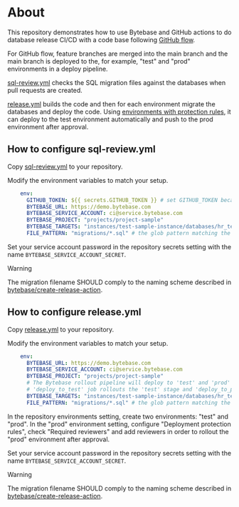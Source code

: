 # About

This repository demonstrates how to use Bytebase and GitHub actions to do database release CI/CD with a code base following [GitHub flow](https://docs.github.com/en/get-started/using-github/github-flow).

For GitHub flow, feature branches are merged into the main branch and the main branch is deployed to the, for example, "test" and "prod" environments in a deploy pipeline.

[sql-review.yml](/.github/workflows/sql-review.yml) checks the SQL migration files against the databases when pull requests are created.

[release.yml](/.github/workflows/release.yml) builds the code and then for each environment migrate the databases and deploy the code. Using [environments with protection rules](https://docs.github.com/en/actions/managing-workflow-runs-and-deployments/managing-deployments/managing-environments-for-deployment#required-reviewers), it can deploy to the test environment automatically and push to the prod environment after approval.

## How to configure sql-review.yml

Copy [sql-review.yml](/.github/workflows/sql-review.yml) to your repository.

Modify the environment variables to match your setup.

```yml
    env:
      GITHUB_TOKEN: ${{ secrets.GITHUB_TOKEN }} # set GITHUB_TOKEN because the 'Check release' step needs it to comment the pull request with check results.
      BYTEBASE_URL: https://demo.bytebase.com
      BYTEBASE_SERVICE_ACCOUNT: ci@service.bytebase.com
      BYTEBASE_PROJECT: "projects/project-sample"
      BYTEBASE_TARGETS: "instances/test-sample-instance/databases/hr_test" # the database targets to check against.
      FILE_PATTERN: "migrations/*.sql" # the glob pattern matching the migration files.
```

Set your service account password in the repository secrets setting with the name `BYTEBASE_SERVICE_ACCOUNT_SECRET`.

> [!WARNING]
> The migration filename SHOULD comply to the naming scheme described in [bytebase/create-release-action](https://github.com/bytebase/create-release-action/tree/main).

## How to configure release.yml

Copy [release.yml](/.github/workflows/release.yml) to your repository.

Modify the environment variables to match your setup.

```yml
    env:
      BYTEBASE_URL: https://demo.bytebase.com
      BYTEBASE_SERVICE_ACCOUNT: ci@service.bytebase.com
      BYTEBASE_PROJECT: "projects/project-sample"
      # The Bytebase rollout pipeline will deploy to 'test' and 'prod' environments.
      # 'deploy_to_test' job rollouts the 'test' stage and 'deploy_to_prod' job rollouts the 'prod' stage.
      BYTEBASE_TARGETS: "instances/test-sample-instance/databases/hr_test,instances/prod-sample-instance/databases/hr_prod"
      FILE_PATTERN: "migrations/*.sql" # the glob pattern matching the migration files.
```

In the repository environments setting, create two environments: "test" and "prod". In the "prod" environment setting, configure "Deployment protection rules", check "Required reviewers" and add reviewers in order to rollout the "prod" environment after approval.

Set your service account password in the repository secrets setting with the name `BYTEBASE_SERVICE_ACCOUNT_SECRET`.

> [!WARNING]
> The migration filename SHOULD comply to the naming scheme described in [bytebase/create-release-action](https://github.com/bytebase/create-release-action/tree/main).
